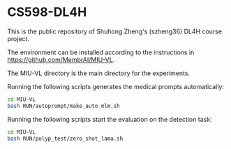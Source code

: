 # CS598-DL4H

This is the public repository of Shuhong Zheng's (szheng36) DL4H course project.

The environment can be installed according to the instructions in https://github.com/MembrAI/MIU-VL.

The MIU-VL directory is the main directory for the experiments. 

Running the following scripts generates the medical prompts automatically:
```bash
cd MIU-VL
bash RUN/autoprompt/make_auto_mlm.sh
```

Running the following scripts start the evaluation on the detection task:
```bash
cd MIU-VL
bash RUN/polyp_test/zero_shot_lama.sh
```
